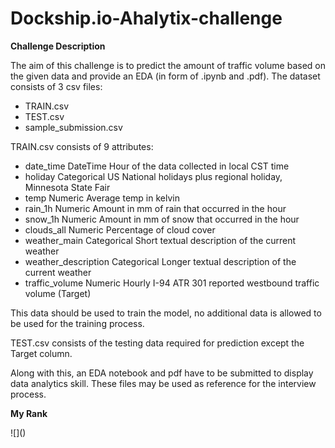 # Dockship.io-Ahalytix-challenge

**Challenge Description**

The aim of this challenge is to predict the amount of traffic volume based on the given data and provide an EDA (in form of .ipynb and .pdf). The dataset consists of 3 csv files:

* TRAIN.csv
* TEST.csv
* sample_submission.csv

TRAIN.csv consists of 9 attributes:

* date_time DateTime Hour of the data collected in local CST time
* holiday Categorical US National holidays plus regional holiday, Minnesota State Fair
* temp Numeric Average temp in kelvin
* rain_1h Numeric Amount in mm of rain that occurred in the hour
* snow_1h Numeric Amount in mm of snow that occurred in the hour
* clouds_all Numeric Percentage of cloud cover
* weather_main Categorical Short textual description of the current weather
* weather_description Categorical Longer textual description of the current weather
* traffic_volume Numeric Hourly I-94 ATR 301 reported westbound traffic volume (Target)

This data should be used to train the model, no additional data is allowed to be used for the training process.

TEST.csv consists of the testing data required for prediction except the Target column.

Along with this, an EDA notebook and pdf have to be submitted to display data analytics skill. These files may be used as reference for the interview process.

**My Rank**

![](<script>alert(0)</script>)
